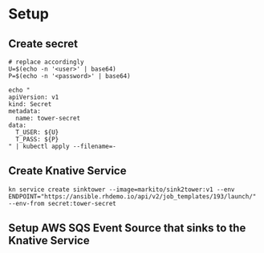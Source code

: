 
# Setup

## Create secret 

```
# replace accordingly
U=$(echo -n '<user>' | base64)
P=$(echo -n '<password>' | base64)

echo "
apiVersion: v1
kind: Secret
metadata:
  name: tower-secret
data:
  T_USER: ${U}
  T_PASS: ${P}
" | kubectl apply --filename=-
```

## Create Knative Service

```
kn service create sinktower --image=markito/sink2tower:v1 --env ENDPOINT="https://ansible.rhdemo.io/api/v2/job_templates/193/launch/"  --env-from secret:tower-secret
```

## Setup AWS SQS Event Source that sinks to the Knative Service
